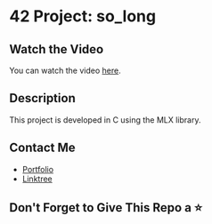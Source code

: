 # 42 Project: so_long

## Watch the Video
You can watch the video [here](https://andreianghi.ddns.net/Assets/img/progetti/1724.webm).

## Description
This project is developed in C using the MLX library.

## Contact Me
- [Portfolio](https://andreianghi.ddns.net)
- [Linktree](https://socialandreianghi.ddns.net)

## Don't Forget to Give This Repo a ⭐